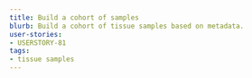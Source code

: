 ```yaml
---
title: Build a cohort of samples
blurb: Build a cohort of tissue samples based on metadata.
user-stories:
- USERSTORY-81
tags:
- tissue samples
---
```

